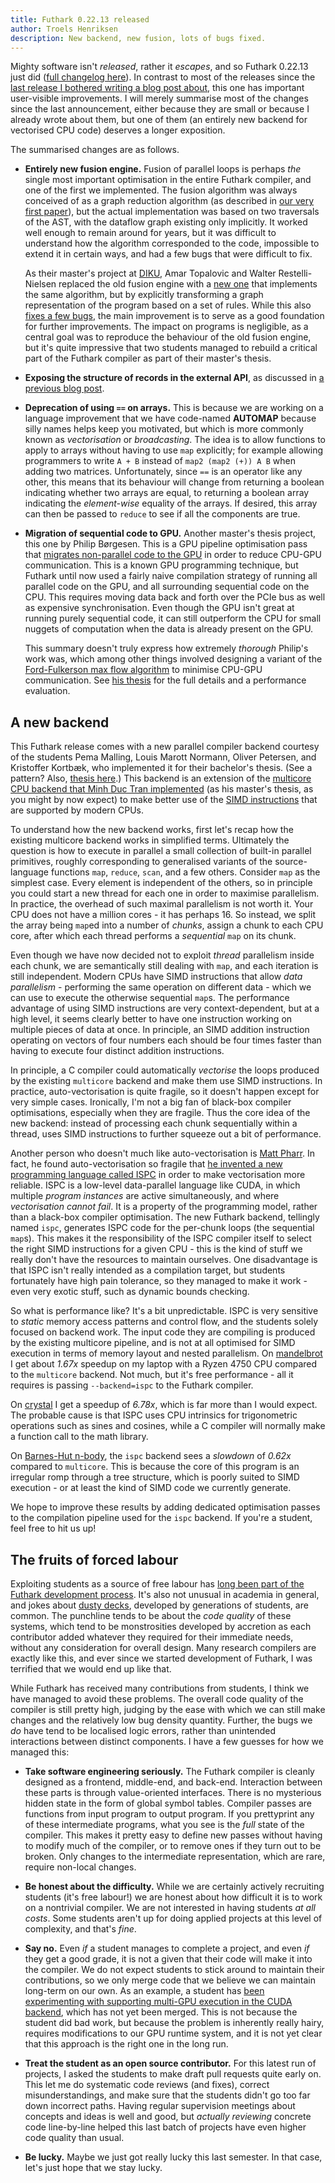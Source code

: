 ```yaml
---
title: Futhark 0.22.13 released
author: Troels Henriksen
description: New backend, new fusion, lots of bugs fixed.
---
```


Mighty software isn't *released*, rather it *escapes*, and so Futhark
0.22.13 just did ([full changelog
here](https://github.com/diku-dk/futhark/releases/tag/v0.22.13)).  In
contrast to most of the releases since the [last release I bothered
writing a blog post about](2022-04-15-futhark-0.21.9-released.html),
this one has important user-visible improvements.  I will merely
summarise most of the changes since the last announcement, either
because they are small or because I already wrote about them, but one
of them (an entirely new backend for vectorised CPU code) deserves a
longer exposition.

The summarised changes are as follows.

* **Entirely new fusion engine.**  Fusion of parallel loops is perhaps
  *the* single most important optimisation in the entire Futhark
  compiler, and one of the first we implemented.  The fusion algorithm
  was always conceived of as a graph reduction algorithm (as described
  in [our very first paper](../publications/fhpc13.pdf)), but the
  actual implementation was based on two traversals of the AST, with
  the dataflow graph existing only implicitly.  It worked well enough
  to remain around for years, but it was difficult to understand how
  the algorithm corresponded to the code, impossible to extend it in
  certain ways, and had a few bugs that were difficult to fix.

  As their master's project at [DIKU](https://diku.dk), Amar Topalovic
  and Walter Restelli-Nielsen replaced the old fusion engine with a
  [new one](https://github.com/diku-dk/futhark/pull/1670) that
  implements the same algorithm, but by explicitly transforming a
  graph representation of the program based on a set of rules.  While
  this also [fixes a few
  bugs](https://github.com/diku-dk/futhark/issues/953), the main
  improvement is to serve as a good foundation for further
  improvements.  The impact on programs is negligible, as a central
  goal was to reproduce the behaviour of the old fusion engine, but
  it's quite impressive that two students managed to rebuild a
  critical part of the Futhark compiler as part of their master's
  thesis.

* **Exposing the structure of records in the external API**, as
  discussed in [a previous blog
  post](2022-07-01-how-futhark-talks-to-its-friends.html).

* **Deprecation of using `==` on arrays.**  This is because we are
  working on a language improvement that we have code-named **AUTOMAP**
  because silly names helps keep you motivated, but which is more
  commonly known as *vectorisation* or *broadcasting*.  The idea is to
  allow functions to apply to arrays without having to use `map`
  explicitly; for example allowing programmers to write `A + B`
  instead of `map2 (map2 (+)) A B` when adding two matrices.
  Unfortunately, since `==` is an operator like any other, this means
  that its behaviour will change from returning a boolean indicating
  whether two arrays are equal, to returning a boolean array
  indicating the *element-wise* equality of the arrays.  If desired,
  this array can then be passed to `reduce` to see if all the
  components are true.

* **Migration of sequential code to GPU.**  Another master's thesis
  project, this one by Philip Børgesen.  This is a GPU pipeline
  optimisation pass that [migrates non-parallel code to the
  GPU](https://github.com/diku-dk/futhark/issues/1045) in order to
  reduce CPU-GPU communication.  This is a known GPU programming
  technique, but Futhark until now used a fairly naive compilation
  strategy of running all parallel code on the GPU, and all
  surrounding sequential code on the CPU.  This requires moving data
  back and forth over the PCIe bus as well as expensive
  synchronisation.  Even though the GPU isn't great at running purely
  sequential code, it can still outperform the CPU for small nuggets
  of computation when the data is already present on the GPU.

  This summary doesn't truly express how extremely *thorough* Philip's
  work was, which among other things involved designing a variant of
  the [Ford-Fulkerson max flow
  algorithm](https://en.wikipedia.org/wiki/Ford%E2%80%93Fulkerson_algorithm)
  to minimise CPU-GPU communication.  See [his
  thesis](student-projects/philip-børgesen-msc-thesis.pdf) for the
  full details and a performance evaluation.

## A new backend

This Futhark release comes with a new parallel compiler backend
courtesy of the students Pema Malling, Louis Marott Normann, Oliver
Petersen, and Kristoffer Kortbæk, who implemented it for their
bachelor's thesis.  (See a pattern?  Also, [thesis
here](../student-projects/ispc-bsc-thesis.pdf).)  This backend is an
extension of the [multicore CPU backend that Minh Duc Tran
implemented](2020-10-08-futhark-0.18.1-released.html#new-backend) (as
his master's thesis, as you might by now expect) to make better use of
the [SIMD
instructions](https://en.wikipedia.org/wiki/Single_instruction,_multiple_data)
that are supported by modern CPUs.

To understand how the new backend works, first let's recap how the
existing multicore backend works in simplified terms.  Ultimately the
question is how to execute in parallel a small collection of built-in
parallel primitives, roughly corresponding to generalised variants of
the source-language functions `map`, `reduce`, `scan`, and a few
others.  Consider `map` as the simplest case.  Every element is
independent of the others, so in principle you could start a new
thread for each one in order to maximise parallelism.  In practice,
the overhead of such maximal parallelism is not worth it.  Your CPU
does not have a million cores - it has perhaps 16.  So instead, we
split the array being `map`ed into a number of *chunks*, assign a
chunk to each CPU core, after which each thread performs a
*sequential* `map` on its chunk.

Even though we have now decided not to exploit *thread* parallelism
inside each chunk, we are semantically still dealing with `map`, and
each iteration is still independent.  Modern CPUs have SIMD
instructions that allow *data parallelism* - performing the same
operation on different data - which we can use to execute the
otherwise sequential `map`s.  The performance advantage of using SIMD
instructions are very context-dependent, but at a high level, it seems
clearly better to have one instruction working on multiple pieces of
data at once.  In principle, an SIMD addition instruction operating on
vectors of four numbers each should be four times faster than having
to execute four distinct addition instructions.

In principle, a C compiler could automatically *vectorise* the loops
produced by the existing `multicore` backend and make them use SIMD
instructions.  In practice, auto-vectorisation is quite fragile, so it
doesn't happen except for very simple cases.  Ironically, I'm not a
big fan of black-box compiler optimisations, especially when they are
fragile.  Thus the core idea of the new backend: instead of processing
each chunk sequentially within a thread, uses SIMD instructions to
further squeeze out a bit of performance.

Another person who doesn't much like auto-vectorisation is [Matt
Pharr](https://pharr.org/matt/).  In fact, he found auto-vectorisation
so fragile that [he invented a new programming language called
ISPC](https://pharr.org/matt/blog/2018/04/30/ispc-all) in order to
make vectorisation more reliable.  ISPC is a low-level data-parallel
language like CUDA, in which multiple *program instances* are active
simultaneously, and where *vectorisation cannot fail*.  It is a
property of the programming model, rather than a black-box compiler
optimisation.  The new Futhark backend, tellingly named `ispc`,
generates ISPC code for the per-chunk loops (the sequential `map`s).
This makes it the responsibility of the ISPC compiler itself to select
the right SIMD instructions for a given CPU - this is the kind of
stuff we really don't have the resources to maintain ourselves.  One
disadvantage is that ISPC isn't really intended as a compilation
target, but students fortunately have high pain tolerance, so they
managed to make it work - even very exotic stuff, such as dynamic
bounds checking.

So what is performance like?  It's a bit unpredictable.  ISPC is very
sensitive to *static* memory access patterns and control flow, and the
students solely focused on backend work.  The input code they are
compiling is produced by the existing multicore pipeline, and is not
at all optimised for SIMD execution in terms of memory layout and
nested parallelism.  On
[mandelbrot](https://github.com/diku-dk/futhark-benchmarks/tree/master/accelerate/mandelbrot)
I get about *1.67x* speedup on my laptop with a Ryzen 4750 CPU
compared to the `multicore` backend.  Not much, but it's free
performance - all it requires is passing `--backend=ispc` to the
Futhark compiler.

On
[crystal](https://github.com/diku-dk/futhark-benchmarks/tree/master/accelerate/crystal)
I get a speedup of *6.78x*, which is far more than I would expect.
The probable cause is that ISPC uses CPU intrinsics for trigonometric
operations such as sines and cosines, while a C compiler will normally
make a function call to the math library.

On [Barnes-Hut
n-body](https://github.com/diku-dk/futhark-benchmarks/blob/master/accelerate/nbody/nbody-bh.fut),
the `ispc` backend sees a *slowdown* of *0.62x* compared to
`multicore`.  This is because the core of this program is an irregular
romp through a tree structure, which is poorly suited to SIMD
execution - or at least the kind of SIMD code we currently generate.

We hope to improve these results by adding dedicated optimisation
passes to the compilation pipeline used for the `ispc` backend.  If
you're a student, feel free to hit us up!

## The fruits of forced labour

Exploiting students as a source of free labour has [long been part of
the Futhark development
process](2017-12-27-reflections-on-a-phd-accidentally-spent-on-language-design.html).
It's also not unusual in academia in general, and jokes about [dusty
decks](http://www.catb.org/jargon/html/D/dusty-deck.html), developed
by generations of students, are common.  The punchline tends to be
about the *code quality* of these systems, which tend to be
monstrosities developed by accretion as each contributor added
whatever they required for their immediate needs, without any
consideration for overall design.  Many research compilers are exactly
like this, and ever since we started development of Futhark, I was
terrified that we would end up like that.

While Futhark has received many contributions from students, I think
we have managed to avoid these problems.  The overall code quality of
the compiler is still pretty high, judging by the ease with which we
can still make changes and the relatively low bug density quantity.
Further, the bugs we *do* have tend to be localised logic errors,
rather than unintended interactions between distinct components.  I
have a few guesses for how we managed this:

* **Take software engineering seriously.**  The Futhark compiler is
  cleanly designed as a frontend, middle-end, and back-end.
  Interaction between these parts is through value-oriented
  interfaces.  There is no mysterious hidden state in the form of
  global symbol tables.  Compiler passes are functions from input
  program to output program.  If you prettyprint any of these
  intermediate programs, what you see is the *full* state of the
  compiler.  This makes it pretty easy to define new passes without
  having to modify much of the compiler, or to remove ones if they
  turn out to be broken.  Only changes to the intermediate
  representation, which are rare, require non-local changes.

* **Be honest about the difficulty.**  While we are certainly actively
  recruiting students (it's free labour!) we are honest about how
  difficult it is to work on a nontrivial compiler.  We are not
  interested in having students *at all costs*.  Some students aren't
  up for doing applied projects at this level of complexity, and
  that's *fine*.

* **Say no.**  Even *if* a student manages to complete a project, and
  even *if* they get a good grade, it is not a given that their code
  will make it into the compiler.  We do not expect students to stick
  around to maintain their contributions, so we only merge code that
  we believe we can maintain long-term on our own.  As an example, a
  student has [been experimenting with supporting multi-GPU execution
  in the CUDA backend](https://github.com/diku-dk/futhark/pull/1654),
  which has not yet been merged.  This is not because the student did
  bad work, but because the problem is inherently really hairy,
  requires modifications to our GPU runtime system, and it is not yet
  clear that this approach is the right one in the long run.

* **Treat the student as an open source contributor.**  For this
  latest run of projects, I asked the students to make draft pull
  requests quite early on.  This let me do systematic code reviews
  (and fixes), correct misunderstandings, and make sure that the
  students didn't go too far down incorrect paths.  Having regular
  supervision meetings about concepts and ideas is well and good, but
  *actually reviewing* concrete code line-by-line helped this last
  batch of projects have even higher code quality than usual.

* **Be lucky.** Maybe we just got really lucky this last semester.  In
  that case, let's just hope that we stay lucky.
